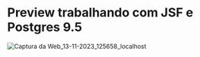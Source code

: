 # Preview trabalhando com JSF e Postgres 9.5

![Captura da Web_13-11-2023_125658_localhost](https://github.com/JoaoLlucaxs/Sistema_Pessoa_Em_JSF/assets/92184255/4b44d751-eacf-4f4b-8f34-fe30b580695c)




